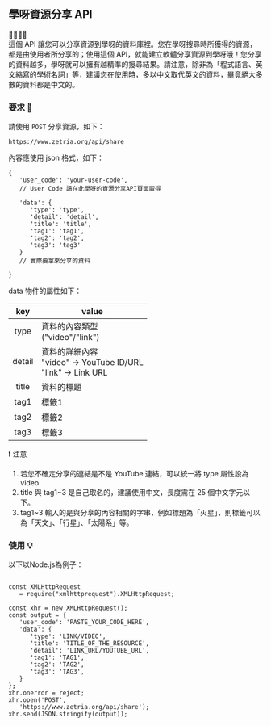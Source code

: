 
## 學呀資源分享 API  
💛💚💙💜  
這個 API 讓您可以分享資源到學呀的資料庫裡。您在學呀搜尋時所獲得的資源，都是由使用者所分享的；使用這個 API，就能建立軟體分享資源到學呀哦！您分享的資料越多，學呀就可以擁有越精準的搜尋結果。請注意，除非為「程式語言、英文縮寫的學術名詞」等，建議您在使用時，多以中文取代英文的資料，畢竟絕大多數的資料都是中文的。  

### 要求 🙏  
請使用 `` POST `` 分享資源，如下：  

`` https://www.zetria.org/api/share ``
  
內容應使用 json 格式，如下：  
```
{
   'user_code': 'your-user-code',
   // User Code 請在此學呀的資源分享API頁面取得

   'data': {
      'type': 'type',
      'detail': 'detail',
      'title': 'title',
      'tag1': 'tag1',
      'tag2': 'tag2',
      'tag3': 'tag3'
   }
   // 實際要拿來分享的資料

}

```  
data 物件的屬性如下：  

 key | value 
 :---------: | ----------- 
 type | 資料的內容類型 <br>("video"/"link") 
 detail | 資料的詳細內容 <br> "video" -> YouTube ID/URL <br> "link" -> Link URL 
 title | 資料的標題 
 tag1 | 標籤1 
 tag2 | 標籤2 
 tag3 | 標籤3 

❗ 注意  
1. 若您不確定分享的連結是不是 YouTube 連結，可以統一將 type 屬性設為 video  
2. title 與 tag1~3 是自己取名的，建議使用中文，長度需在 25 個中文字元以下。
3. tag1~3 輸入的是與分享的內容相關的字串，例如標題為「火星」，則標籤可以為「天文」、「行星」、「太陽系」等。


### 使用 💡  
以下以Node.js為例子：  
```

const XMLHttpRequest 
   = require("xmlhttprequest").XMLHttpRequest;

const xhr = new XMLHttpRequest();
const output = {
   'user_code': 'PASTE_YOUR_CODE_HERE',
   'data': {
      'type': 'LINK/VIDEO',
      'title': 'TITLE_OF_THE_RESOURCE',
      'detail': 'LINK_URL/YOUTUBE_URL',
      'tag1': 'TAG1',
      'tag2': 'TAG2',
      'tag3': 'TAG3',
   }
};
xhr.onerror = reject;
xhr.open('POST', 
   'https://www.zetria.org/api/share');
xhr.send(JSON.stringify(output));

```
